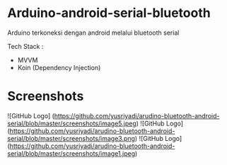 # Arduino-android-serial-bluetooth

Arduino terkoneksi dengan android melalui bluetooth serial

Tech Stack :
- MVVM
- Koin (Dependency Injection)

# Screenshots

![GitHub Logo] (https://github.com/yusriyadi/arudino-bluetooth-android-serial/blob/master/screenshots/image5.jpeg)
![GitHub Logo] (https://github.com/yusriyadi/arudino-bluetooth-android-serial/blob/master/screenshots/image3.png)
![GitHub Logo] (https://github.com/yusriyadi/arudino-bluetooth-android-serial/blob/master/screenshots/image1.jpeg)
